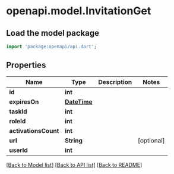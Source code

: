 # openapi.model.InvitationGet

## Load the model package
```dart
import 'package:openapi/api.dart';
```

## Properties
Name | Type | Description | Notes
------------ | ------------- | ------------- | -------------
**id** | **int** |  | 
**expiresOn** | [**DateTime**](DateTime.md) |  | 
**taskId** | **int** |  | 
**roleId** | **int** |  | 
**activationsCount** | **int** |  | 
**url** | **String** |  | [optional] 
**userId** | **int** |  | 

[[Back to Model list]](../README.md#documentation-for-models) [[Back to API list]](../README.md#documentation-for-api-endpoints) [[Back to README]](../README.md)


